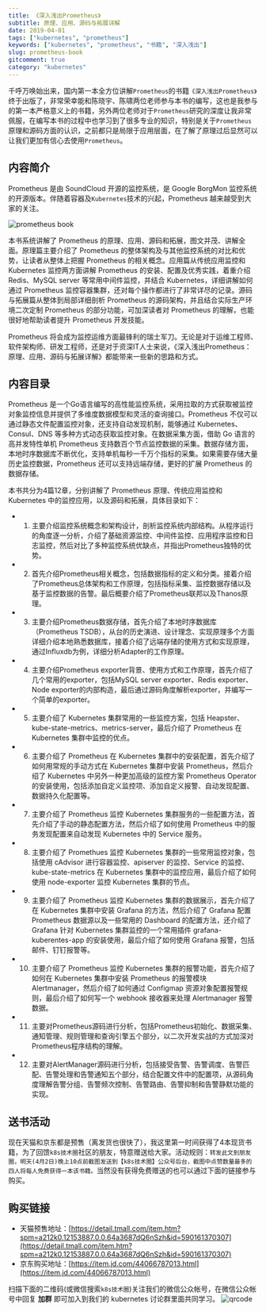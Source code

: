 ```yaml
---
title: 《深入浅出Prometheus》
subtitle: 原理、应用、源码与拓展详解
date: 2019-04-01
tags: ["kubernetes", "prometheus"]
keywords: ["kubernetes", "prometheus", "书籍", "深入浅出"]
slug: prometheus-book
gitcomment: true
category: "kubernetes"
---
```


千呼万唤始出来，国内第一本全方位讲解`Prometheus`的书籍`《深入浅出Prometheus》`终于出版了，非常荣幸能和陈晓宇、陈啸两位老师参与本书的编写，这也是我参与的第一本严格意义上的书籍，另外两位老师对于`Prometheus`研究的深度让我非常佩服，在编写本书的过程中也学习到了很多专业的知识，特别是关于`Prometheus`原理和源码方面的认识，之前都只是局限于应用层面，在了解了原理过后显然可以让我们更加有信心去使用`Prometheus`。

<!--more-->

## 内容简介
Prometheus 是由 SoundCloud 开源的监控系统，是 Google BorgMon 监控系统的开源版本。伴随着容器及`Kubernetes`技术的兴起，Prometheus 越来越受到大家的关注。

![prometheus book](https://ws4.sinaimg.cn/large/006tKfTcgy1g1g79t3evxj30u011ktmw.jpg)

本书系统讲解了 Prometheus 的原理、应用、源码和拓展，图文并茂、讲解全面。原理篇主要介绍了 Prometheus 的整体架构及与其他监控系统的对比和优势，让读者从整体上把握 Prometheus 的相关概念。应用篇从传统应用监控和 Kubernetes 监控两方面讲解 Prometheus 的安装、配置及优秀实践，着重介绍 Redis、MySQL server 等常用中间件监控，并结合 Kubernetes，详细讲解如何通过 Prometheus 监控容器集群，还对每个操作都进行了非常详尽的记录。源码与拓展篇从整体到局部详细剖析 Prometheus 的源码架构，并且结合实际生产环境二次定制 Prometheus 的部分功能，可加深读者对 Prometheus 的理解，也能很好地帮助读者提升 Prometheus 开发技能。

Prometheus 将会成为监控运维方面最锋利的瑞士军刀。无论是对于运维工程师、软件架构师、研发工程师，还是对于资深IT人士来说，《深入浅出Prometheus：原理、应用、源码与拓展详解》都能带来一些新的思路和方式。

## 内容目录
Prometheus 是一个Go语言编写的高性能监控系统，采用拉取的方式获取被监控对象监控信息并提供了多维度数据模型和灵活的查询接口。Prometheus 不仅可以通过静态文件配置监控对象，还支持自动发现机制，能够通过 Kubernetes、Consul、DNS 等多种方式动态获取监控对象。在数据采集方面，借助 Go 语言的高并发特性单机 Prometheus 支持数百个节点监控数据的采集。数据存储方面，本地时序数据库不断优化，支持单机每秒一千万个指标的采集。如果需要存储大量历史监控数据，Prometheus 还可以支持远端存储，更好的扩展 Prometheus 的数据存储。

本书共分为4篇12章，分别讲解了 Prometheus 原理、传统应用监控和 Kubernetes 中的监控应用，以及源码和拓展，具体目录如下：

* 1. 主要介绍监控系统概念和架构设计，剖析监控系统内部结构。从程序运行的角度逐一分析，介绍了基础资源监控、中间件监控、应用程序监控和日志监控，然后对比了多种监控系统优缺点，并指出Prometheus独特的优势。
* 2. 首先介绍Prometheus相关概念，包括数据指标的定义和分类。接着介绍了Prometheus总体架构和工作原理，包括指标采集、监控数据存储以及基于监控数据的告警。最后概要介绍了Prometheus联邦以及Thanos原理。
* 3. 主要介绍Prometheus数据存储，首先介绍了本地时序数据库（Prometheus TSDB），从台的历史演进、设计理念、实现原理多个方面详细介绍本地熟悉数据库，接着介绍了远端存储的使用方式和实现原理，通过Influxdb为例，详细分析Adapter的工作原理。
* 4. 主要介绍Prometheus exporter背景、使用方式和工作原理，首先介绍了几个常用的exporter，包括MySQL server exporter、Redis exporter、Node exporter的内部构造，最后通过源码角度解析exporter，并编写一个简单的exporter。
* 5. 主要介绍了 Kubernetes 集群常用的一些监控方案，包括 Heapster、kube-state-metrics、metrics-server，最后介绍了 Prometheus 在 Kubernetes 集群中监控的优点。
* 6. 主要介绍了 Prometheus 在 Kubernetes 集群中的安装配置，首先介绍了如何用常规的手动方式在 Kubernetes 集群中安装 Prometheus，然后介绍了 Kubernetes 中另外一种更加高级的监控方案 Prometheus Operator 的安装使用，包括添加自定义监控项、添加自定义报警、自动发现配置、数据持久化配置等。
* 7. 主要介绍了 Prometheus 监控 Kubernetes 集群服务的一些配置方法，首先介绍了手动的静态配置方法，然后介绍了如何使用 Prometheus 中的服务发现配置来自动发现 Kubernetes 中的 Service 服务。
* 8. 主要介绍了 Promethues 监控 Kubernetes 集群的一些常用监控对象，包括使用 cAdvisor 进行容器监控、apiserver 的监控、Service 的监控、kube-state-metrics 在 Kubernetes 集群中的监控应用，最后介绍了如何使用 node-exporter 监控 Kubernetes 集群的节点。
* 9. 主要介绍了 Prometheus 监控 Kubernetes 集群的数据展示，首先介绍了在 Kubernetes 集群中安装 Grafana 的方法，然后介绍了 Grafana 配置 Prometheus 数据源以及一些常用的 Dashboard 的配置方法，还介绍了 Grafana 针对 Kubernetes 集群监控的一个常用插件 grafana-kuberentes-app 的安装使用，最后介绍了如何使用 Grafana 报警，包括邮件、钉钉报警等。
* 10. 主要介绍了 Prometheus 监控 Kubernetes 集群的报警功能，首先介绍了如何在 Kubernetes 集群中安装 Prometheus 的报警模块 Alertmanager，然后介绍了如何通过 Configmap 资源对象配置报警规则，最后介绍了如何写一个 webhook 接收器来处理 Alertmanager 报警数据。
* 11. 主要对Prometheus源码进行分析，包括Prometheus初始化、数据采集、通知管理、规则管理和查询引擎五个部分，以二次开发实战的方式加深对Prometheus程序结构的理解。
* 12. 主要对AlertManager源码进行分析，包括接受告警、告警调度、告警匹配、告警处理和告警通知五个部分，结合配置文件中的配置项，从源码角度理解告警分组、告警频次控制、告警路由、告警抑制和告警静默功能的实现。

## 送书活动
现在天猫和京东都是预售（离发货也很快了），我这里第一时间获得了4本现货书籍，为了回馈`k8s技术圈`社区的朋友，特意赠送给大家。活动规则：`转发此文到朋友圈，明天(4月2日)晚上10点前截图发送到【k8s技术圈】公众号后台，截图中点赞数量最多的四人将每人免费获得一本该书籍。`当然没有获得免费赠送的也可以通过下面的链接参与购买。

## 购买链接

* 天猫预售地址：[https://detail.tmall.com/item.htm?spm=a212k0.12153887.0.0.64a3687dQ6nSzh&id=590161370307](https://detail.tmall.com/item.htm?spm=a212k0.12153887.0.0.64a3687dQ6nSzh&id=590161370307)
* 京东购买地址：[https://item.jd.com/44066787013.html](https://item.jd.com/44066787013.html)

扫描下面的二维码(或微信搜索`k8s技术圈`)关注我们的微信公众帐号，在微信公众帐号中回复 **加群** 即可加入到我们的 kubernetes 讨论群里面共同学习。
![qrcode](https://www.qikqiak.com/img/posts/qrcode_for_gh_d6dd87b6ceb4_430.jpg)

